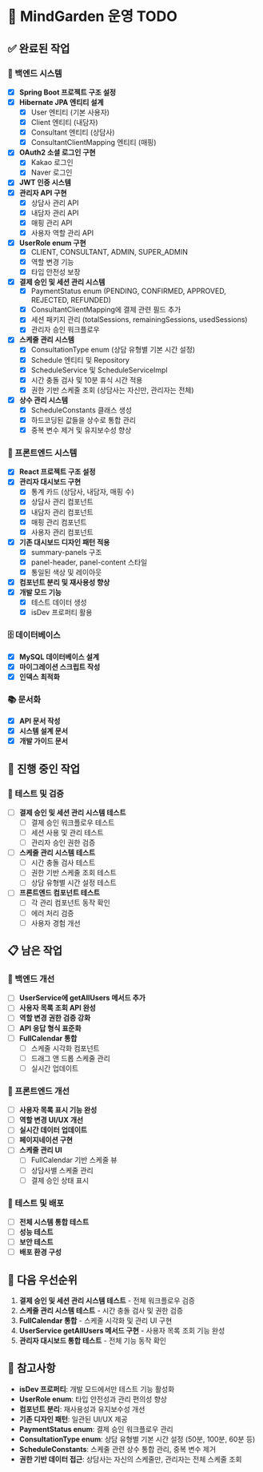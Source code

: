 # 🚀 MindGarden 운영 TODO

## ✅ 완료된 작업

### 🔧 백엔드 시스템
- [x] **Spring Boot 프로젝트 구조 설정**
- [x] **Hibernate JPA 엔티티 설계**
  - [x] User 엔티티 (기본 사용자)
  - [x] Client 엔티티 (내담자)
  - [x] Consultant 엔티티 (상담사)
  - [x] ConsultantClientMapping 엔티티 (매핑)
- [x] **OAuth2 소셜 로그인 구현**
  - [x] Kakao 로그인
  - [x] Naver 로그인
- [x] **JWT 인증 시스템**
- [x] **관리자 API 구현**
  - [x] 상담사 관리 API
  - [x] 내담자 관리 API
  - [x] 매핑 관리 API
  - [x] 사용자 역할 관리 API
- [x] **UserRole enum 구현**
  - [x] CLIENT, CONSULTANT, ADMIN, SUPER_ADMIN
  - [x] 역할 변경 기능
  - [x] 타입 안전성 보장
- [x] **결제 승인 및 세션 관리 시스템**
  - [x] PaymentStatus enum (PENDING, CONFIRMED, APPROVED, REJECTED, REFUNDED)
  - [x] ConsultantClientMapping에 결제 관련 필드 추가
  - [x] 세션 패키지 관리 (totalSessions, remainingSessions, usedSessions)
  - [x] 관리자 승인 워크플로우
- [x] **스케줄 관리 시스템**
  - [x] ConsultationType enum (상담 유형별 기본 시간 설정)
  - [x] Schedule 엔티티 및 Repository
  - [x] ScheduleService 및 ScheduleServiceImpl
  - [x] 시간 충돌 검사 및 10분 휴식 시간 적용
  - [x] 권한 기반 스케줄 조회 (상담사는 자신만, 관리자는 전체)
- [x] **상수 관리 시스템**
  - [x] ScheduleConstants 클래스 생성
  - [x] 하드코딩된 값들을 상수로 통합 관리
  - [x] 중복 변수 제거 및 유지보수성 향상

### 🎨 프론트엔드 시스템
- [x] **React 프로젝트 구조 설정**
- [x] **관리자 대시보드 구현**
  - [x] 통계 카드 (상담사, 내담자, 매핑 수)
  - [x] 상담사 관리 컴포넌트
  - [x] 내담자 관리 컴포넌트
  - [x] 매핑 관리 컴포넌트
  - [x] 사용자 관리 컴포넌트
- [x] **기존 대시보드 디자인 패턴 적용**
  - [x] summary-panels 구조
  - [x] panel-header, panel-content 스타일
  - [x] 통일된 색상 및 레이아웃
- [x] **컴포넌트 분리 및 재사용성 향상**
- [x] **개발 모드 기능**
  - [x] 테스트 데이터 생성
  - [x] isDev 프로퍼티 활용

### 🗄️ 데이터베이스
- [x] **MySQL 데이터베이스 설계**
- [x] **마이그레이션 스크립트 작성**
- [x] **인덱스 최적화**

### 📚 문서화
- [x] **API 문서 작성**
- [x] **시스템 설계 문서**
- [x] **개발 가이드 문서**

## 🔄 진행 중인 작업

### 🧪 테스트 및 검증
- [ ] **결제 승인 및 세션 관리 시스템 테스트**
  - [ ] 결제 승인 워크플로우 테스트
  - [ ] 세션 사용 및 관리 테스트
  - [ ] 관리자 승인 권한 검증
- [ ] **스케줄 관리 시스템 테스트**
  - [ ] 시간 충돌 검사 테스트
  - [ ] 권한 기반 스케줄 조회 테스트
  - [ ] 상담 유형별 시간 설정 테스트
- [ ] **프론트엔드 컴포넌트 테스트**
  - [ ] 각 관리 컴포넌트 동작 확인
  - [ ] 에러 처리 검증
  - [ ] 사용자 경험 개선

## 📋 남은 작업

### 🔧 백엔드 개선
- [ ] **UserService에 getAllUsers 메서드 추가**
- [ ] **사용자 목록 조회 API 완성**
- [ ] **역할 변경 권한 검증 강화**
- [ ] **API 응답 형식 표준화**
- [ ] **FullCalendar 통합**
  - [ ] 스케줄 시각화 컴포넌트
  - [ ] 드래그 앤 드롭 스케줄 관리
  - [ ] 실시간 업데이트

### 🎨 프론트엔드 개선
- [ ] **사용자 목록 표시 기능 완성**
- [ ] **역할 변경 UI/UX 개선**
- [ ] **실시간 데이터 업데이트**
- [ ] **페이지네이션 구현**
- [ ] **스케줄 관리 UI**
  - [ ] FullCalendar 기반 스케줄 뷰
  - [ ] 상담사별 스케줄 관리
  - [ ] 결제 승인 상태 표시

### 🧪 테스트 및 배포
- [ ] **전체 시스템 통합 테스트**
- [ ] **성능 테스트**
- [ ] **보안 테스트**
- [ ] **배포 환경 구성**

## 🎯 다음 우선순위

1. **결제 승인 및 세션 관리 시스템 테스트** - 전체 워크플로우 검증
2. **스케줄 관리 시스템 테스트** - 시간 충돌 검사 및 권한 검증
3. **FullCalendar 통합** - 스케줄 시각화 및 관리 UI 구현
4. **UserService getAllUsers 메서드 구현** - 사용자 목록 조회 기능 완성
5. **관리자 대시보드 통합 테스트** - 전체 기능 동작 확인

## 📝 참고사항

- **isDev 프로퍼티**: 개발 모드에서만 테스트 기능 활성화
- **UserRole enum**: 타입 안전성과 관리 편의성 향상
- **컴포넌트 분리**: 재사용성과 유지보수성 개선
- **기존 디자인 패턴**: 일관된 UI/UX 제공
- **PaymentStatus enum**: 결제 승인 워크플로우 관리
- **ConsultationType enum**: 상담 유형별 기본 시간 설정 (50분, 100분, 60분 등)
- **ScheduleConstants**: 스케줄 관련 상수 통합 관리, 중복 변수 제거
- **권한 기반 데이터 접근**: 상담사는 자신의 스케줄만, 관리자는 전체 스케줄 조회
